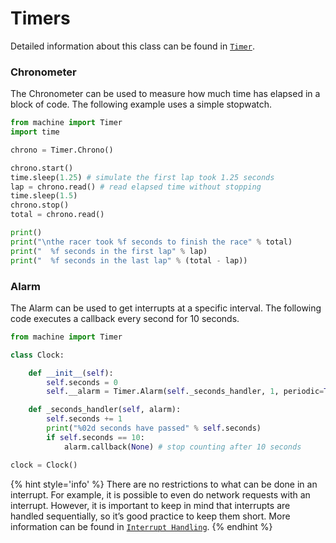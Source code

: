 # Timers
Detailed information about this class can be found in [``Timer``]().

### Chronometer
The Chronometer can be used to measure how much time has elapsed in a block of code. The following example uses a simple stopwatch.

```python
from machine import Timer
import time

chrono = Timer.Chrono()

chrono.start()
time.sleep(1.25) # simulate the first lap took 1.25 seconds
lap = chrono.read() # read elapsed time without stopping
time.sleep(1.5)
chrono.stop()
total = chrono.read()

print()
print("\nthe racer took %f seconds to finish the race" % total)
print("  %f seconds in the first lap" % lap)
print("  %f seconds in the last lap" % (total - lap))
```

### Alarm
The Alarm can be used to get interrupts at a specific interval. The following code executes a callback every second for 10 seconds.

```python
from machine import Timer

class Clock:

    def __init__(self):
        self.seconds = 0
        self.__alarm = Timer.Alarm(self._seconds_handler, 1, periodic=True)

    def _seconds_handler(self, alarm):
        self.seconds += 1
        print("%02d seconds have passed" % self.seconds)
        if self.seconds == 10:
            alarm.callback(None) # stop counting after 10 seconds

clock = Clock()
```
{% hint style='info' %}
There are no restrictions to what can be done in an interrupt. For example, it is possible to even do network requests with an interrupt. However, it is important to keep in mind that interrupts are handled sequentially, so it’s good practice to keep them short. More information can be found in [``Interrupt Handling``]().
{% endhint %}

